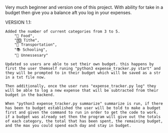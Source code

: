 Very much beginner and version one of this project. With ability for take in a budget then give you a balance aft you log in your expenses.


VERSION 1.1:

    Added the number of current categories from 3 to 5.  
        "🍟 Food",
        "🔟 Tithe",
        "🚗 Transportation",
        "📚 Schooling",
        "💩 Unnessesary"
    
    Updated so users are able to set their own budget. this happens by first the user themself runing "python3 expense_tracker.py start" and they will be prompted to in their budget which will be saved as a str in a txt file now. 
    
    Then additionally, once the user runs "expense_tracker.py log" they will be able to log a new expense that will be subtracted from their budget in the backend.

    When "python3 expense_tracker.py summarize" summarize is run, if there has been to budget established the user will be told to make a budget first and given the command to run in order to get the code to work. if a budget was already set then the program will give out the totals of each category, the total that has been spent, the remaining budget, and the max you could spend each day and stay in budget.